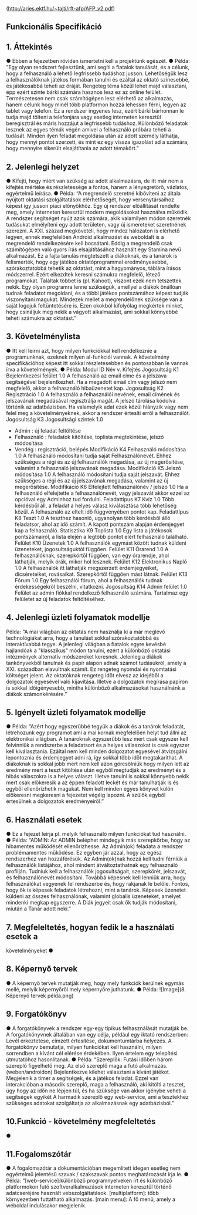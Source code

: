(http://aries.ektf.hu/~tajti/rft-afp/AFP_v2.pdf)

## Funkcionális Specifikáció

## 1. Áttekintés
● Ebben a fejezetben röviden ismertetni kell a projektünk egészét.
● Példa: ”Egy olyan rendszert fejlesztünk, ami segíti a fiatalok tanulását,
és a célunk, hogy a felhasználó a lehető legfrissebb tudáshoz jusson.
Lehetőségük lesz a felhasználóknak játékos formában tanulni és ezáltal
az oktató színesebbé, és játékosabbá teheti az óráját. Rengeteg téma
közül lehet majd választani, épp ezért szinte bárki számára hasznos lesz
ez az online felület. Természetesen nem csak számítógépen lesz
elérhető az alkalmazás, hanem célunk hogy minél több platformon
hozzá lehessen férni, legyen az tablet vagy telefon. Ez a rendszer
ingyenes lesz, ezért bárki bárhonnan le tudja majd tölteni a telefonjára
vagy esetleg interneten keresztül beregisztrál és máris hozzájut a
legfrissebb tudáshoz. Különböző feladatok lesznek az egyes témák
végén amivel a felhasználó próbára teheti a tudását. Minden ilyen
feladat megoldása után az adott személy láthatja, hogy mennyi pontot
szerzett, és mint ez egy vissza igazolást ad a számára, hogy mennyire
sikerült elsajátítania az adott témakört.”

## 2. Jelenlegi helyzet
● Kifejti, hogy miért van szükség az adott alkalmazásra, de itt már
nem a kifejtés mértéke és részletessége a fontos, hanem a
lényegretörő, vázlatos, egyértelmű leírása.
● Példa: “A megrendelő szeretné kibővíteni az általa nyújtott oktatási
szolgáltatások elérhetőségét, hogy versenytársaihoz képest így
jusson piaci előnyökhöz. Egy új rendszer előállítását rendelte meg,
amely interneten keresztül modern megoldásokat használva
működik. A rendszer segítséget nyújt azok számára, akik valamilyen
módon szeretnék tudásukat elmélyíteni egy adott területen, vagy új
ismereteket szeretnének szerezni. A XXI. század megköveteli, hogy
mindez hálózaton is elérhető legyen, ennek megfelelően Android
alkalmazást és weboldalt is a megrendelő rendelkezésére kell
bocsátani. Eddig a megrendelő csak számítógépen való gyors írás
elsajátításához használt egy Stamina nevű alkalmazást. Ez a fajta
tanulás megtetszett a diákoknak, és a tanárok is felismerték, hogy
egy játékos oktatóprogrammal eredményesebbé, szórakoztatóbbá
tehetik az oktatást, mint a hagyományos, táblára írásos módszerrel.
Ezért elkezdtek keresni számukra megfelelő, létező programokat.
Találtak többet is (pl.:Kahoot), viszont ezek nem tetszettek nekik. Egy
olyan programra lenne szükségük, amellyel a diákok önállóan tudnak
feladatot megoldani, és a többi játékos pontszámához képest tudják
viszonyítani magukat. Mindezek mellet a megrendelőnek szüksége
van a saját logojuk feltüntetésére is. Ezen okokból kifolyólag
megkértek minket, hogy csináljuk meg nekik a vágyott alkalmazást,
ami sokkal könnyebbé teheti számukra az oktatást.”

## 3. Követelménylista
● Itt kell leírni azt, hogy milyen funkciókkal kell rendelkeznie a
programunknak, ezeknek milyen al-funkciói vannak. A követelmény
specifikációhoz képest itt sokkal részletesebben és pontosabban le
vannak írva a követelmények.
● Példa:
Modul ID Név v. Kifejtés
Jogosultság K1 Bejelentkezési
felület 1.0
A felhasználó az email címe és a jelszava
segítségével bejelentkezhet.
Ha a megadott email cím vagy jelszó nem
megfelelő, akkor a felhasználó hibaüzenetet kap.
Jogosultság K2 Regisztráció 1.0
A felhasználó a felhasználói nevének, email
címének és jelszavának megadásával regisztrálja
magát.
A jelszó tárolása kódolva történik az adatbázisban.
Ha valamelyik adat ezek közül hiányzik vagy nem
felel meg a követelményeknek,
akkor a rendszer értesíti erről a felhasználót.
Jogosultság K3 Jogosultsági szintek 1.0
- Admin : új feladat feltöltése
- Felhasználó : feladatok kitöltése, toplista
megtekintése, jelszó módosítása
- Vendég : regisztráció, belépés
Modifikáció K4 Felhasználó
módosítása 1.0
A felhasználó módosítani tudja saját
Felhasználónevét. Ehhez szükséges a régi és az új
felhasználók megadása, az új megerősítése,
valamint a felhasználó jelszavának megadása.
Modifikáció K5 Jelszó módosítása 1.0
A felhasználó módosítani tudja saját jelszavát.
Ehhez szükséges a régi és az új jelszavának
megadása, valamint az új megerősítése.
Modifikáció K6
Elfelejtett
felhasználónév /
jelszó
1.0
Ha a felhasználó elfelejtette a felhasználónevét,
vagy jelszavát akkor ezzel az opcióval egy
Adminhoz tud fordulni.
Feladattípus K7 Kvíz 1.0
Több kérdésből áll, a feladat a helyes válasz
kiválasztása több lehetőség közül. A felhasználó
az eltelt idő függvényében pontot kap.
Feladattípus K8 Teszt 1.0
A teszthez hasonló, ugyanolyan több kérdésből
álló feladatsor, ahol az idő számít. A kapott
pontszám alapján érdemjegyet kap a felhasználó.
Statisztika K9 Toplista 1.0 Egy lista a játékosok pontszámairól, a lista elején
a legtöbb pontot elért felhasználó található.
Felület K10 Üzenetek 1.0 A felhasználók egymást között tudnak küldeni
üzeneteket, jogosultságuktól függően.
Felület K11 Órarend 1.0
A felhasználóknak, szerepkörtől függően, van egy
órarendje, ahol láthatják, melyik órák, mikor hol
lesznek.
Felület K12 Elektronikus Napló 1.0
A felhasználók itt láthatják megszerzett
érdemjegyeiket, dicséreteiket, rovásaikat.
Szerepkörtől függően mást látnak.
Felület K13 Fórum 1.0 Egy felhasználói fórum, ahol a felhasználók
tudnak érdekességekről beszélni, vitatkozni.
Jogosultság K14 Admin felület 1.0
Felület az admin fiókkal rendelkező felhasználó
számára. Tartalmaz egy felületet az új feladatok
feltöltéséhez.

## 4. Jelenlegi üzleti folyamatok modellje
Példa: “A mai világban az oktatás nem használja ki a már meglévő technológiákat
arra, hogy a tanulást sokkal szórakoztatóbbá és interaktívabbá tegye.
A jelenlegi világban a fiatalok egyre kevésbé hajlandóak a
"klasszikus" módon tanulni, ezért a különböző oktatási intézmények
alternatív módszereket keresnek. Jelenleg a diákok tankönyvekből
tanulnak és papír alapon adnak számot tudásukról, amely a XXI.
században elavultnak számít. Ez rengeteg nyomdai és nyomtatási
költséget jelent. Az oktatóknak rengeteg időt elvesz az idejéből a
dolgozatok egyesével való kijavítása. Illetve a dolgozatok megírása
papíron is sokkal időigényesebb, mintha különböző alkalmazásokat
használnánk a diákok számonkérésére.”

## 5. Igényelt üzleti folyamatok modellje
● Példa: “Azért hogy egyszerűbbé tegyük a diákok és a tanárok
feladatát, létrehozunk egy programot ami a mai kornak megfelelően
helyt tud állni az elektronikai világban. A tanároknak egyszerűbb lesz
mert csak egyszer kell felvinniük a rendszerbe a feladatsort és a
helyes válaszokat is csak egyszer kell kiválasztania. Ezáltal nem kell
minden dolgozatot egyesével átvizsgálni lepontoznia és érdemjegyet
adni rá, így sokkal több időt megtakaríthat. A diákoknak is sokkal
jobb mert nem kell azon görcsölniük hogy milyen lett az eredmény
mert a teszt kitöltése után egyből megtudják az eredményt és a hibás
válaszokra is a helyes választ. Illetve tanulni is sokkal könnyebb
nekik mert csak előkeresik a az éppen feladott leckét és már
tanulhatják is és egyből ellenőrizhetik magukat. Nem kell minden
egyes könyvet külön előkeresni megkeresni a fejezetet végéig
lapozni. A szülők egyből értesülnek a dolgozatok eredményeiről.”

## 6. Használati esetek
● Ez a fejezet leírja pl. melyik felhasználó milyen funkciókat tud
használni.
● Példa: “ADMIN: Az ADMIN beléphet mindegyik más szerepkörbe,
hogy az hibamentes működését ellenőrizhesse. Az Admin(ok)
feladata a rendszer problémamentes működése. Ez egyben jár azzal,
hogy az egész rendszerhez van hozzáférésük. Az Admin(ok)nak
hozzá kell tudni férniük a felhasználók listájához, ahol mindent
átváltoztathatnak egy felhasználó profilján. Tudniuk kell a
felhasználók jogosultságait, szerepkörét, jelszavát, és
felhasználónevét módosítani. Továbbá képesnek kell lenniük arra,
hogy felhasználókat vegyenek fel rendszerbe és, hogy rakjanak le
belőle. Fontos, hogy ők is képesek feladatok létrehozni, mint a
tanárok. Képesek üzenetet küldeni az összes felhasználónak,
valamint globális üzeneteket, amelyet mindenki megkap egyszerre. A
Diák jegyeit csak ők tudják módosítani, miután a Tanár adott neki.”

## 7. Megfeleltetés, hogyan fedik le a használati esetek a
követelményeket
●

## 8. Képernyő tervek
● A képernyő tervek mutatják meg, hogy mely funkciók kerülnek
egymás mellé, melyik képernyőről mely képernyőre juthatunk.
● Példa:
![Image](8. Képernyő tervek példa.png)

## 9. Forgatókönyv
● A forgatókönyvek a rendszer egy-egy tipikus felhasználását
mutatják be. A forgatókönyvnek általában van egy célja, például egy
iktató rendszerben: Levél érkeztetése, címzett értesítése,
dokumentumtárba helyezés. A forgatókönyv bemutatja, milyen
funkciókat kell használni, milyen sorrendben a kívánt cél elérése
érdekében. Ilyen értelem egy telepítési útmutatóhoz hasonlítanak.
● Példa: “Szereplők: Futási időben három szereplő figyelhető meg. Az
első szereplő maga a futó alkalmazás. (weben/androidon)
Bejelentkezve kilehet választani a kívánt játékot. Megjelenik a timer a
segítségek, és a játékos feladat. Ezzel van interakcióban a második
szereplő, maga a felhasználó, aki kitölti a tesztet, úgy hogy az időn
ne lépjen túl, és ha szüksége van akkor igénybe veheti a segítségek
egyikét A harmadik szereplő egy web-service, ami a tesztekhez
szükséges adatokat szolgáltatja az alkalmazásnak egy adatbázisból.”


## 10.Funkció - követelmény megfeleltetés
●


## 11.Fogalomszótár
● A fogalomszótár a dokumentációban megemlített idegen esetleg
nem egyértelmű jelentésű szavak / szakszavak pontos
meghatározását írja le.
● Példa: “[web-service]:különböző programnyelveken írt és különböző
platformokon futó szoftveralkalmazások interneten keresztül történő
adatcseréjére használt vebszolgáltatások.
[multiplatform]: több környezetben futtatható alkalmazás.
[main menu]: A fő menü, amely a weboldal indulásakor megjelenik.